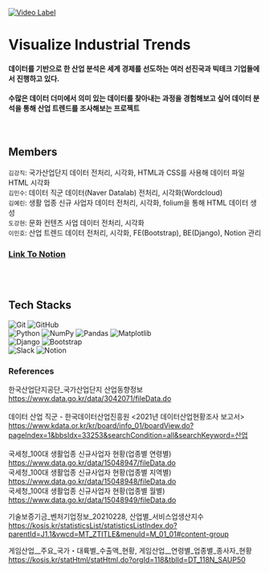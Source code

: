 [![Video Label](https://i.imgur.com/bTecrQQ.png)](https://www.youtube.com/watch?v=MaGWS-VnWwc)
# Visualize Industrial Trends



#### 데이터를 기반으로 한 산업 분석은 세계 경제를 선도하는 여러 선진국과 빅테크 기업들에서 진행하고 있다.
#### 수많은 데이터 더미에서 의미 있는 데이터를 찾아내는 과정을 경험해보고 싶어 데이터 분석을 통해 산업 트렌드를 조사해보는 프로젝트  
   
<br>

## Members
`김강직`: 국가산업단지 데이터 전처리, 시각화, HTML과 CSS를 사용해 데이터 파일 HTML 시각화     
`김민수`: 데이터 직군 데이터(Naver Datalab) 전처리, 시각화(Wordcloud)   
`김예린`: 생활 업종 신규 사업자 데이터 전처리, 시각화, folium을 통해 HTML 데이터 생성   
`도강현`: 문화 컨텐츠 사업 데이터 전처리, 시각화   
`이민호`: 산업 트렌드 데이터 전처리, 시각화, FE(Bootstrap), BE(Django), Notion 관리
### [Link To Notion](https://abaft-show-e8c.notion.site/QWERT-734f03d237f642178835d563cde57b41)   
<br>
<br>

## Tech Stacks

![Git](https://img.shields.io/badge/git-%23F05033.svg?style=for-the-badge&logo=git&logoColor=white)
![GitHub](https://img.shields.io/badge/github-%23121011.svg?style=for-the-badge&logo=github&logoColor=white)   
![Python](https://img.shields.io/badge/python-3670A0?style=for-the-badge&logo=python&logoColor=ffdd54)
![NumPy](https://img.shields.io/badge/numpy-%23013243.svg?style=for-the-badge&logo=numpy&logoColor=white)
![Pandas](https://img.shields.io/badge/pandas-%23150458.svg?style=for-the-badge&logo=pandas&logoColor=white)
![Matplotlib](https://img.shields.io/badge/Matplotlib-%23ffffff.svg?style=for-the-badge&logo=Matplotlib&logoColor=black)   
![Django](https://img.shields.io/badge/django-%23092E20.svg?style=for-the-badge&logo=django&logoColor=white)
![Bootstrap](https://img.shields.io/badge/bootstrap-%23563D7C.svg?style=for-the-badge&logo=bootstrap&logoColor=white)   
![Slack](https://img.shields.io/badge/Slack-4A154B?style=for-the-badge&logo=slack&logoColor=white)
![Notion](https://img.shields.io/badge/Notion-%23000000.svg?style=for-the-badge&logo=notion&logoColor=white)

<!-- ## 1. Dataset
## 2. Process
### 2-1. 주요 작업내용1
### 2-2. 주요 작업내용2
## 3. Visualize
## 4. Result -->
### References
한국산업단지공단_국가산업단지 산업동향정보   
https://www.data.go.kr/data/3042071/fileData.do   
<br>
데이터 산업 직군 - 한국데이터산업진흥원 <2021년 데이터산업현황조사 보고서>
https://www.kdata.or.kr/kr/board/info_01/boardView.do?pageIndex=1&bbsIdx=33253&searchCondition=all&searchKeyword=산업   
<br>
국세청_100대 생활업종 신규사업자 현황(업종별 연령별)
https://www.data.go.kr/data/15048947/fileData.do
<br>
국세청_100대 생활업종 신규사업자 현황(업종별 지역별)
https://www.data.go.kr/data/15048948/fileData.do
<br>
국세청_100대 생활업종 신규사업자 현황(업종별 월별)
https://www.data.go.kr/data/15048949/fileData.do
<br>

기술보증기금_벤처기업정보_20210228, 산업별_서비스업생산지수
https://kosis.kr/statisticsList/statisticsListIndex.do?parentId=J1.1&vwcd=MT_ZTITLE&menuId=M_01_01#content-group
<br>

게임산업__주요_국가・대륙별_수출액_현황, 게임산업__연령별_업종별_종사자_현황   
https://kosis.kr/statHtml/statHtml.do?orgId=118&tblId=DT_118N_SAUP50